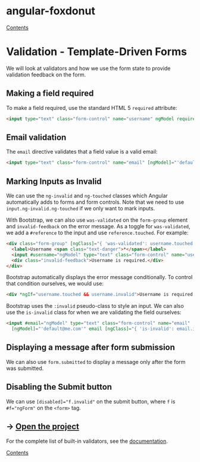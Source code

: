 # angular-foxdonut

[Contents](../README.md#angular-foxdonut)

# Validation - Template-Driven Forms

We will look at validators and how we use the form state to provide validation feedback on the form.

## Making a field required

To make a field required, use the standard HTML 5 `required` attribute:

```html
<input type="text" class="form-control" name="username" ngModel required>
```

## Email validation

The `email` directive validates that a field value is a valid email:

```html
<input type="text" class="form-control" name="email" [ngModel]="'default@me.com'" email>
```

## Marking Inputs as Invalid

We can use the `ng-invalid` and `ng-touched` classes which Angular automatically adds to forms and
form controls. Note that we need to use `input.ng-invalid.ng-touched` if we only want to mark
inputs.

With Bootstrap, we can also use `was-validated` on the `form-group` element and `invalid-feedback`
on the error message. As a toggle for `was-validated`, we add a `#reference` to the input and use
`reference.touched`. For example:

```html
<div class="form-group" [ngClass]="{ 'was-validated': username.touched }">
  <label>Username <span class="text-danger">*</span></label>
  <input #username="ngModel" type="text" class="form-control" name="username" ngModel required>
  <div class="invalid-feedback">Username is required.</div>
</div>
```

Bootstrap automatically displays the error message conditionally. To control that condition
ourselves, we would use:

```html
<div *ngIf="username.touched && username.invalid">Username is required.</div>
```

Bootstrap uses the `:invalid` pseudo-class to style an input. We can also use the `is-invalid`
class for when we are validating the field ourselves:

```html
<input #email="ngModel" type="text" class="form-control" name="email"
  [ngModel]="'default@me.com'" email [ngClass]="{ 'is-invalid': email.invalid }">
```

## Displaying a message after form submission

We can also use `form.submitted` to display a message only after the form was submitted.

## Disabling the Submit button

We can use `[disabled]="f.invalid"` on the submit button, where `f` is `#f="ngForm"` on the `<form>`
tag.

## &rarr; [Open the project](https://stackblitz.com/github/foxdonut/angular-foxdonut/tree/validation?file=src%2Fapp%2Fvalidation%2Ftemplate-form%2Fvalidation-template-form.component.html)

For the complete list of built-in validators, see the
[documentation](https://angular.io/api/forms/Validators).

[Contents](../README.md#angular-foxdonut)
